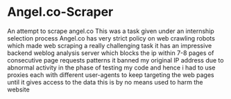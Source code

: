 # Angel.co-Scraper
An attempt to scrape angel.co
This was a task given under an internship selection process
Angel.co has very strict policy on web crawling robots which made web
scraping a really challenging task
it has an impressive backend weblog analysis server which blocks the ip within 7-8 pages of consecutive page requests patterns
it banned my original IP address due to abnormal activity in the phase
of testing my code
and hence i had to use proxies each with different user-agents to keep
targeting the web pages until it gives access to the data
this is by no means used to harm the website
